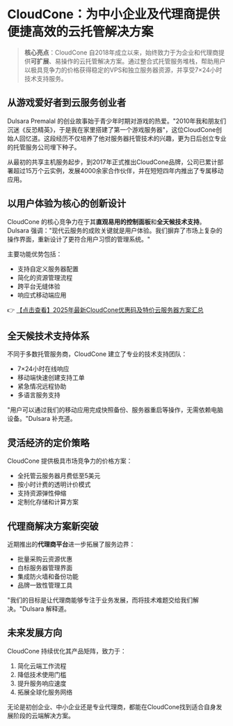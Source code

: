 # CloudCone：为中小企业及代理商提供便捷高效的云托管解决方案

> **核心亮点**：CloudCone 自2018年成立以来，始终致力于为企业和代理商提供**可扩展**、易操作的云托管解决方案。通过整合式托管服务堆栈，帮助用户以极具竞争力的价格获得稳定的VPS和独立服务器资源，并享受7×24小时技术支持服务。

## 从游戏爱好者到云服务创业者

Dulsara Premalal 的创业故事始于青少年时期对游戏的热爱。"2010年我和朋友们沉迷《反恐精英》，于是我在家里搭建了第一个游戏服务器"，这位CloudCone创始人回忆道。这段经历不仅培养了他对服务器托管技术的兴趣，更为日后创立专业的托管服务公司埋下种子。

从最初的共享主机服务起步，到2017年正式推出CloudCone品牌，公司已累计部署超过15万个云实例，发展4000余家合作伙伴，并在短短四年内推出了专属移动应用。

## 以用户体验为核心的创新设计

CloudCone 的核心竞争力在于其**直观易用的控制面板**和**全天候技术支持**。Dulsara 强调："现代云服务的成败关键就是用户体验。我们摒弃了市场上复杂的操作界面，重新设计了更符合用户习惯的管理系统。"

主要功能优势包括：
- 支持自定义服务器配置
- 简化的资源管理流程
- 跨平台无缝体验
- 响应式移动端应用

👉 [【点击查看】2025年最新CloudCone优惠码及特价云服务器方案汇总](https://bit.ly/Cloudcone)

## 全天候技术支持体系

不同于多数托管服务商，CloudCone 建立了专业的技术支持团队：
- 7×24小时在线响应
- 移动端快速创建支持工单
- 紧急情况远程协助
- 多语言服务支持

"用户可以通过我们的移动应用完成快照备份、服务器重启等操作，无需依赖电脑设备。"Dulsara 补充道。

## 灵活经济的定价策略

CloudCone 提供极具市场竞争力的价格方案：
- 全托管云服务器月费低至5美元
- 按小时计费的透明计价模式
- 支持资源弹性伸缩
- 定制化存储和计算方案

## 代理商解决方案新突破

近期推出的**代理商平台**进一步拓展了服务边界：
- 批量采购云资源优惠
- 白标服务器管理界面
- 集成防火墙和备份功能
- 品牌一致性管理工具

"我们的目标是让代理商能够专注于业务发展，而将技术难题交给我们解决。"Dulsara 解释道。

## 未来发展方向

CloudCone 持续优化其产品矩阵，致力于：
1. 简化云端工作流程
2. 降低技术使用门槛
3. 提升服务响应速度
4. 拓展全球化服务网络

无论是初创企业、中小企业还是专业代理商，都能在CloudCone找到适合自身发展阶段的云端解决方案。